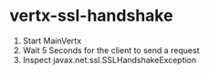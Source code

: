 # vertx-ssl-handshake
1. Start MainVertx
2. Wait 5 Seconds for the client to send a request
3. Inspect javax.net.ssl.SSLHandshakeException
